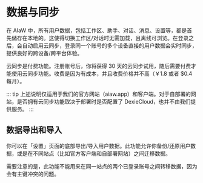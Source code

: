 # 数据与同步

在 AIaW 中，所有用户数据，包括工作区、助手、对话、消息、设置等，都是首先储存在本地的。这使得切换工作区/对话时无需加载，且离线可浏览。在登录之后，会自动启用云同步，登录同一个账号的多个设备直接的用户数据会实时同步，提供良好的跨设备/跨平台体验。

云同步是付费功能。注册账号后，你将获得 30 天的云同步试用，随后需要付费才能使用云同步功能。收费是因为有成本，并且收费价格并不高（￥1.8 或者 $0.4 每月）。

::: tip
上述说明仅适用于我们的官方网站（aiaw.app）和客户端。对于自部署的网站，是否拥有云同步功能取决于部署时是否配置了 DexieCloud，也并不由我们提供服务。
:::

## 数据导出和导入

你可以在「设置」页面的底部导出/导入用户数据。此功能允许你备份/还原用户数据，或是在不同站点（比如官方客户端和自部署网站）之间迁移数据。

需要注意的是，此功能不能用来在同一站点的两个已登录账号之间转移数据，因为会有主键冲突的问题。
